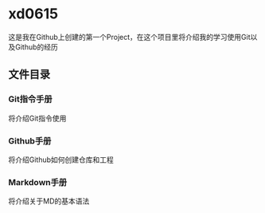 # xd0615
这是我在Github上创建的第一个Project，在这个项目里将介绍我的学习使用Git以及Github的经历
## 文件目录
### Git指令手册
将介绍Git指令使用
### Github手册
将介绍Github如何创建仓库和工程
### Markdown手册
将介绍关于MD的基本语法
